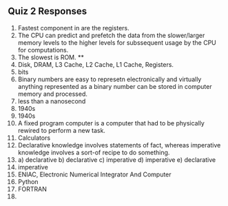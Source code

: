 ## Quiz 2 Responses

1. Fastest component in are the registers.  
2. The CPU can predict and prefetch the data from the slower/larger memory levels to the higher levels for subssequent usage by the CPU for computations.
3. The slowest is ROM.  **
4. Disk, DRAM, L3 Cache, L2 Cache, L1 Cache, Registers.
5. bits
6. Binary numbers are easy to represetn electronically and virtually anything represented as a binary number can be stored in computer memory and processed.
7. less than a nanosecond
8. 1940s
9. 1940s
10. A fixed program computer is a computer that had to be physically rewired to perform a new task.
11. Calculators
12. Declarative knowledge involves statements of fact, whereas imperative knowledge involves a sort-of recipe to do something.
13. a) declarative
    b) declarative
    c) imperative
    d) imperative
    e) declarative
14. imperative
15. ENIAC, Electronic Numerical Integrator And Computer
16. Python
17. FORTRAN
18. 


